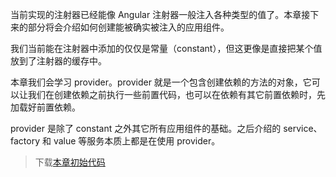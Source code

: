 当前实现的注射器已经能像 Angular 注射器一般注入各种类型的值了。本章接下来的部分将会介绍如何创建能被确实被注入的应用组件。

我们当前能在注射器中添加的仅仅是常量（constant），但这更像是直接把某个值放到了注射器的缓存中。

本章我们会学习 provider。provider 就是一个包含创建依赖的方法的对象，它可以让我们在创建依赖之前执行一些前置代码，也可以在依赖有其它前置依赖时，先加载好前置依赖。

provider 是除了 constant 之外其它所有应用组件的基础。之后介绍的 service、factory 和 value 等服务本质上都是在使用 provider。

> 下载[本章初始代码](https://github.com/teropa/build-your-own-angularjs/releases/tag/chapter11-modules-and-the-injector)




